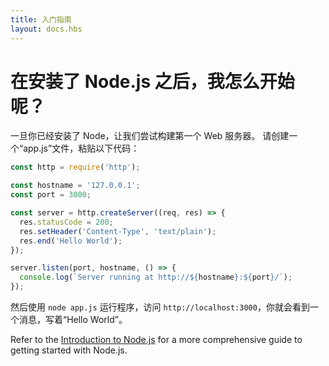 ```yaml
---
title: 入门指南
layout: docs.hbs
---
```


# 在安装了 Node.js 之后，我怎么开始呢？

一旦你已经安装了 Node，让我们尝试构建第一个 Web 服务器。 请创建一个“app.js”文件，粘贴以下代码：

```javascript
const http = require('http');

const hostname = '127.0.0.1';
const port = 3000;

const server = http.createServer((req, res) => {
  res.statusCode = 200;
  res.setHeader('Content-Type', 'text/plain');
  res.end('Hello World');
});

server.listen(port, hostname, () => {
  console.log(`Server running at http://${hostname}:${port}/`);
});
```

然后使用 `node app.js` 运行程序，访问 `http://localhost:3000`，你就会看到一个消息，写着“Hello World”。

Refer to the [Introduction to Node.js](https://nodejs.dev/) for a more comprehensive guide to getting started with Node.js.
